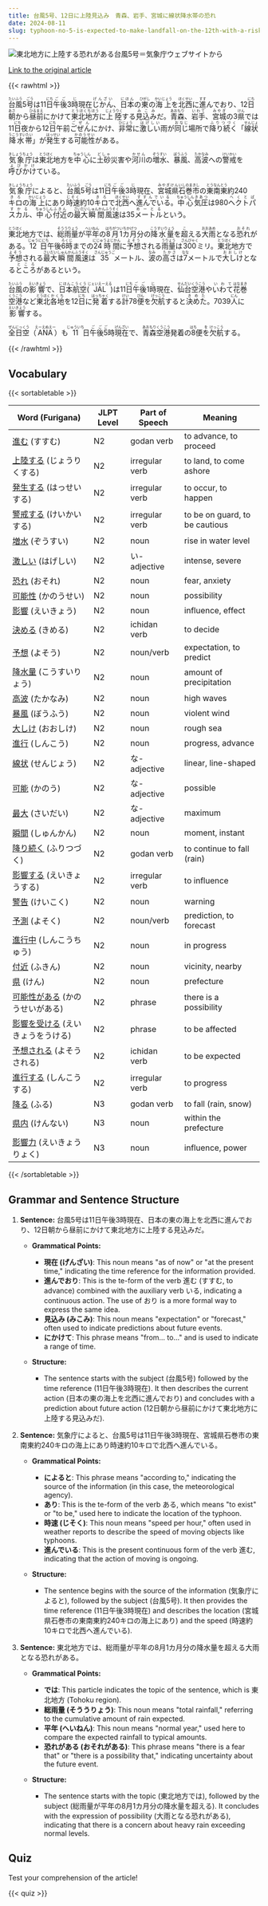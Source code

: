 ```yaml
---
title: 台風5号、12日に上陸見込み　青森、岩手、宮城に線状降水帯の恐れ
date: 2024-08-11
slug: typhoon-no-5-is-expected-to-make-landfall-on-the-12th-with-a-risk-of-linear-precipitation-bands-in-aomori-iwate-and-miyagi
---
```


![東北地方に上陸する恐れがある台風5号＝気象庁ウェブサイトから](https://www.asahicom.jp/imgopt/img/5591115f71/comm_L/AS20240811003190.jpg "東北地方に上陸する恐れがある台風5号＝気象庁ウェブサイトから")

[Link to the original article](https://asahi.com/articles/ASS8C0PW6S8CUTIL001M.html?iref=comtop_7_02)

{{< rawhtml >}}
<p><ruby>台風<rt>たいふう</rt></ruby>5<ruby>号<rt>ごう</rt></ruby>は11<ruby>日<rt>にち</rt></ruby><ruby>午後<rt>ごご</rt></ruby>3<ruby>時<rt>じ</rt></ruby>現在<ruby>じかん<rt>げんざい</rt></ruby>、<ruby>日本<rt>にほん</rt></ruby>の<ruby>東<rt>ひがし</rt></ruby>の<ruby>海上<rt>かいじょう</rt></ruby>を<ruby>北西<rt>ほくせい</rt></ruby>に<ruby>進<rt>すす</rt></ruby>んでおり、12<ruby>日<rt>にち</rt></ruby><ruby>朝<rt>あさ</rt></ruby>から<ruby>昼前<rt>ひるまえ</rt></ruby>にかけて<ruby>東北地方<rt>とうほくちほう</rt></ruby>に<ruby>上陸<rt>じょうりく</rt></ruby>する<ruby>見込み<rt>みこみ</rt></ruby>だ。<ruby>青森<rt>あおもり</rt></ruby>、<ruby>岩手<rt>いわて</rt></ruby>、<ruby>宮城<rt>みやぎ</rt></ruby>の3<ruby>県<rt>けん</rt></ruby>では11<ruby>日<rt>にち</rt></ruby>夜から12<ruby>日<rt>にち</rt></ruby>午前<ruby>ごぜん<rt>ごぜん</rt></ruby>にかけ、<ruby>非常<rt>ひじょう</rt></ruby>に<ruby>激しい<rt>はげしい</rt></ruby>雨が<ruby>同じ<rt>おなじ</rt></ruby>場所で<ruby>降り続く<rt>ふりつづく</rt></ruby>「<ruby>線状降水帯<rt>せんじょうこうすいたい</rt></ruby>」が<ruby>発生<rt>はっせい</rt></ruby>する<ruby>可能性<rt>かのうせい</rt></ruby>がある。</p>

<p><ruby>気象庁<rt>きしょうちょう</rt></ruby>は<ruby>東北<rt>とうほく</rt></ruby>地方を<ruby>中心<rt>ちゅうしん</rt></ruby>に<ruby>土砂<rt>どしゃ</rt></ruby>災害や<ruby>河川<rt>かせん</rt></ruby>の<ruby>増水<rt>ぞうすい</rt></ruby>、<ruby>暴風<rt>ぼうふう</rt></ruby>、<ruby>高波<rt>たかなみ</rt></ruby>への<ruby>警戒<rt>けいかい</rt></ruby>を<ruby>呼びかけ<rt>よびかけ</rt></ruby>ている。</p>

<p><ruby>気象庁<rt>きしょうちょう</rt></ruby>によると、<ruby>台風<rt>たいふう</rt></ruby>5<ruby>号<rt>ごう</rt></ruby>は11<ruby>日<rt>にち</rt></ruby><ruby>午後<rt>ごご</rt></ruby>3<ruby>時<rt>じ</rt></ruby>現在、<ruby>宮城県<rt>みやぎけん</rt></ruby><ruby>石巻市<rt>いしのまきし</rt></ruby>の<ruby>東南東<rt>とうなんとう</rt></ruby>約240<ruby>キロ<rt>きろ</rt></ruby>の<ruby>海上<rt>かいじょう</rt></ruby>にあり<ruby>時速<rt>じそく</rt></ruby>約10<ruby>キロ<rt>きろ</rt></ruby>で<ruby>北西<rt>ほくせい</rt></ruby>へ<ruby>進んでいる<rt>すすんでいる</rt></ruby>。<ruby>中心<rt>ちゅうしん</rt></ruby><ruby>気圧<rt>きあつ</rt></ruby>は980<ruby>ヘクトパスカル<rt>へくとぱすかる</rt></ruby>、<ruby>中心<rt>ちゅうしん</rt></ruby><ruby>付近<rt>ふきん</rt></ruby>の<ruby>最大<rt>さいだい</rt></ruby><ruby>瞬間<rt>しゅんかん</rt></ruby><ruby>風速<rt>ふうそく</rt></ruby>は35<ruby>メートル<rt>めーとる</rt></ruby>という。</p>

<p><ruby>東北<rt>とうほく</rt></ruby>地方では、<ruby>総雨量<rt>そううりょう</rt></ruby>が<ruby>平年<rt>へいねん</rt></ruby>の<ruby>8月<rt>はちがつ</rt></ruby><ruby>1カ月<rt>いちかげつ</rt></ruby>分の<ruby>降水量<rt>こうすいりょう</rt></ruby>を<ruby>超<rt>こ</rt></ruby>える<ruby>大雨<rt>おおあめ</rt></ruby>となる<ruby>恐れ<rt>おそれ</rt></ruby>がある。<ruby>12日<rt>じゅうににち</rt></ruby>午後<ruby>6時<rt>ろくじ</rt></ruby>までの<ruby>24時間<rt>にじゅうよじかん</rt></ruby>に<ruby>予想<rt>よそう</rt></ruby>される<ruby>雨量<rt>うりょう</rt></ruby>は<ruby>300<rt>さんびゃく</rt></ruby>ミリ。<ruby>東北<rt>とうほく</rt></ruby>地方で<ruby>予想<rt>よそう</rt></ruby>される<ruby>最大<rt>さいだい</rt></ruby><ruby>瞬間<rt>しゅんかん</rt></ruby><ruby>風速<rt>ふうそく</rt></ruby>は<ruby>35<rt>さんじゅうご</rt></ruby>メートル、<ruby>波<rt>なみ</rt></ruby>の<ruby>高さ<rt>たかさ</rt></ruby>は<ruby>7<rt>なな</rt></ruby>メートルで<ruby>大しけ<rt>おおしけ</rt></ruby>となる<ruby>ところ<rt>ところ</rt></ruby>があるという。</p>

<p><ruby>台風<rt>たいふう</rt></ruby>の<ruby>影響<rt>えいきょう</rt></ruby>で、<ruby>日本航空<rt>にほんこうくう</rt></ruby>(<ruby>JAL<rt>じぇいえーえる</rt></ruby>)は11<ruby>日<rt>にち</rt></ruby><ruby>午後<rt>ごご</rt></ruby>1<ruby>時<rt>じ</rt></ruby>現在、<ruby>仙台<rt>せんだい</rt></ruby><ruby>空港<rt>くうこう</rt></ruby>や<ruby>いわて<rt>いわて</rt></ruby><ruby>花巻<rt>はなまき</rt></ruby><ruby>空港<rt>くうこう</rt></ruby>など<ruby>東北<rt>とうほく</rt></ruby><ruby>各地<rt>かくち</rt></ruby>を12<ruby>日<rt>にち</rt></ruby>に<ruby>発着<rt>はっちゃく</rt></ruby>する<ruby>計<rt>けい</rt></ruby>78<ruby>便<rt>びん</rt></ruby>を<ruby>欠航<rt>けっこう</rt></ruby>すると<ruby>決めた<rt>きめた</rt></ruby>。7039<ruby>人<rt>にん</rt></ruby>に<ruby>影響<rt>えいきょう</rt></ruby>する。</p>

<p><ruby>全日空<rt>ぜんにっくう</rt></ruby>（<ruby>ANA<rt>えーえぬえー</rt></ruby>）も<ruby>11<rt>じゅういち</rt></ruby>日<ruby>午後<rt>ごご</rt></ruby><ruby>5<rt>ご</rt></ruby>時<ruby>現在<rt>げんざい</rt></ruby>で、<ruby>青森<rt>あおもり</rt></ruby><ruby>空港<rt>くうこう</rt></ruby>発着の<ruby>8<rt>はち</rt></ruby>便<ruby>を<rt>を</rt></ruby><ruby>欠航<rt>けっこう</rt></ruby>する。</p>
{{< /rawhtml >}}

## Vocabulary


{{< sortabletable >}}

| Word (Furigana)         | JLPT Level | Part of Speech          | Meaning                          |
|-------------------------|------------|-------------------------|----------------------------------|
|[進む](https://jisho.org/search/%E9%80%B2%E3%82%80) (すすむ)| N2         | godan verb              | to advance, to proceed           |
|[上陸する](https://jisho.org/search/%E4%B8%8A%E9%99%B8%E3%81%99%E3%82%8B) (じょうりくする)| N2         | irregular verb          | to land, to come ashore          |
|[発生する](https://jisho.org/search/%E7%99%BA%E7%94%9F%E3%81%99%E3%82%8B) (はっせいする)| N2         | irregular verb          | to occur, to happen              |
|[警戒する](https://jisho.org/search/%E8%AD%A6%E6%88%92%E3%81%99%E3%82%8B) (けいかいする)| N2         | irregular verb          | to be on guard, to be cautious   |
|[増水](https://jisho.org/search/%E5%A2%97%E6%B0%B4) (ぞうすい)| N2         | noun                    | rise in water level              |
|[激しい](https://jisho.org/search/%E6%BF%80%E3%81%97%E3%81%84) (はげしい)| N2         | い-adjective            | intense, severe                  |
|[恐れ](https://jisho.org/search/%E6%81%90%E3%82%8C) (おそれ)| N2         | noun                    | fear, anxiety                    |
|[可能性](https://jisho.org/search/%E5%8F%AF%E8%83%BD%E6%80%A7) (かのうせい)| N2         | noun                    | possibility                       |
|[影響](https://jisho.org/search/%E5%BD%B1%E9%9F%BF) (えいきょう)| N2         | noun                    | influence, effect                |
|[決める](https://jisho.org/search/%E6%B1%BA%E3%82%81%E3%82%8B) (きめる)| N2         | ichidan verb            | to decide                        |
|[予想](https://jisho.org/search/%E4%BA%88%E6%83%B3) (よそう)| N2         | noun/verb               | expectation, to predict          |
|[降水量](https://jisho.org/search/%E9%99%8D%E6%B0%B4%E9%87%8F) (こうすいりょう)| N2         | noun                    | amount of precipitation           |
|[高波](https://jisho.org/search/%E9%AB%98%E6%B3%A2) (たかなみ)| N2         | noun                    | high waves                       |
|[暴風](https://jisho.org/search/%E6%9A%B4%E9%A2%A8) (ぼうふう)| N2         | noun                    | violent wind                     |
|[大しけ](https://jisho.org/search/%E5%A4%A7%E3%81%97%E3%81%91) (おおしけ)| N2         | noun                    | rough sea                        |
|[進行](https://jisho.org/search/%E9%80%B2%E8%A1%8C) (しんこう)| N2         | noun                    | progress, advance                |
|[線状](https://jisho.org/search/%E7%B7%9A%E7%8A%B6) (せんじょう)| N2         | な-adjective            | linear, line-shaped              |
|[可能](https://jisho.org/search/%E5%8F%AF%E8%83%BD) (かのう)| N2         | な-adjective            | possible                         |
|[最大](https://jisho.org/search/%E6%9C%80%E5%A4%A7) (さいだい)| N2         | な-adjective            | maximum                          |
|[瞬間](https://jisho.org/search/%E7%9E%AC%E9%96%93) (しゅんかん)| N2         | noun                    | moment, instant                  |
|[降り続く](https://jisho.org/search/%E9%99%8D%E3%82%8A%E7%B6%9A%E3%81%8F) (ふりつづく)| N2         | godan verb              | to continue to fall (rain)      |
|[影響する](https://jisho.org/search/%E5%BD%B1%E9%9F%BF%E3%81%99%E3%82%8B) (えいきょうする)| N2         | irregular verb          | to influence                     |
|[警告](https://jisho.org/search/%E8%AD%A6%E5%91%8A) (けいこく)| N2         | noun                    | warning                          |
|[予測](https://jisho.org/search/%E4%BA%88%E6%B8%AC) (よそく)| N2         | noun/verb               | prediction, to forecast          |
|[進行中](https://jisho.org/search/%E9%80%B2%E8%A1%8C%E4%B8%AD) (しんこうちゅう)| N2         | noun                    | in progress                      |
|[付近](https://jisho.org/search/%E4%BB%98%E8%BF%91) (ふきん)| N2         | noun                    | vicinity, nearby                 |
|[県](https://jisho.org/search/%E7%9C%8C) (けん)| N2         | noun                    | prefecture                       |
|[可能性がある](https://jisho.org/search/%E5%8F%AF%E8%83%BD%E6%80%A7%E3%81%8C%E3%81%82%E3%82%8B) (かのうせいがある)| N2 | phrase                 | there is a possibility           |
|[影響を受ける](https://jisho.org/search/%E5%BD%B1%E9%9F%BF%E3%82%92%E5%8F%97%E3%81%91%E3%82%8B) (えいきょうをうける)| N2 | phrase                 | to be affected                   |
|[予想される](https://jisho.org/search/%E4%BA%88%E6%83%B3%E3%81%95%E3%82%8C%E3%82%8B) (よそうされる)| N2      | ichidan verb            | to be expected                   |
|[進行する](https://jisho.org/search/%E9%80%B2%E8%A1%8C%E3%81%99%E3%82%8B) (しんこうする)| N2         | irregular verb          | to progress                      |
|[降る](https://jisho.org/search/%E9%99%8D%E3%82%8B) (ふる)| N3         | godan verb              | to fall (rain, snow)            |
|[県内](https://jisho.org/search/%E7%9C%8C%E5%86%85) (けんない)| N3         | noun                    | within the prefecture            |
|[影響力](https://jisho.org/search/%E5%BD%B1%E9%9F%BF%E5%8A%9B) (えいきょうりょく)| N3       | noun                    | influence, power                 |

{{< /sortabletable >}}


## Grammar and Sentence Structure

1. **Sentence:** 台風5号は11日午後3時現在、日本の東の海上を北西に進んでおり、12日朝から昼前にかけて東北地方に上陸する見込みだ。

   - **Grammatical Points:**
     - **現在 (げんざい)**: This noun means "as of now" or "at the present time," indicating the time reference for the information provided.
     - **進んでおり**: This is the te-form of the verb 進む (すすむ, to advance) combined with the auxiliary verb いる, indicating a continuous action. The use of おり is a more formal way to express the same idea.
     - **見込み (みこみ)**: This noun means "expectation" or "forecast," often used to indicate predictions about future events.
     - **にかけて**: This phrase means "from... to..." and is used to indicate a range of time.

   - **Structure:**
     - The sentence starts with the subject (台風5号) followed by the time reference (11日午後3時現在). It then describes the current action (日本の東の海上を北西に進んでおり) and concludes with a prediction about future action (12日朝から昼前にかけて東北地方に上陸する見込みだ).

2. **Sentence:** 気象庁によると、台風5号は11日午後3時現在、宮城県石巻市の東南東約240キロの海上にあり時速約10キロで北西へ進んでいる。

   - **Grammatical Points:**
     - **によると**: This phrase means "according to," indicating the source of the information (in this case, the meteorological agency).
     - **あり**: This is the te-form of the verb ある, which means "to exist" or "to be," used here to indicate the location of the typhoon.
     - **時速 (じそく)**: This noun means "speed per hour," often used in weather reports to describe the speed of moving objects like typhoons.
     - **進んでいる**: This is the present continuous form of the verb 進む, indicating that the action of moving is ongoing.

   - **Structure:**
     - The sentence begins with the source of the information (気象庁によると), followed by the subject (台風5号). It then provides the time reference (11日午後3時現在) and describes the location (宮城県石巻市の東南東約240キロの海上にあり) and the speed (時速約10キロで北西へ進んでいる).

3. **Sentence:** 東北地方では、総雨量が平年の8月1カ月分の降水量を超える大雨となる恐れがある。

   - **Grammatical Points:**
     - **では**: This particle indicates the topic of the sentence, which is 東北地方 (Tohoku region).
     - **総雨量 (そううりょう)**: This noun means "total rainfall," referring to the cumulative amount of rain expected.
     - **平年 (へいねん)**: This noun means "normal year," used here to compare the expected rainfall to typical amounts.
     - **恐れがある (おそれがある)**: This phrase means "there is a fear that" or "there is a possibility that," indicating uncertainty about the future event.

   - **Structure:**
     - The sentence starts with the topic (東北地方では), followed by the subject (総雨量が平年の8月1カ月分の降水量を超える). It concludes with the expression of possibility (大雨となる恐れがある), indicating that there is a concern about heavy rain exceeding normal levels.

## Quiz

Test your comprehension of the article!

{{< quiz >}}